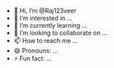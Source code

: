 - 👋 Hi, I’m @Raj123veer
- 👀 I’m interested in ...
- 🌱 I’m currently learning ...
- 💞️ I’m looking to collaborate on ...
- 📫 How to reach me ...
- 😄 Pronouns: ...
- ⚡ Fun fact: ...

<!---
Raj123veer/Raj123veer is a ✨ special ✨ repository because its `README.md` (this file) appears on your GitHub profile.
You can click the Preview link to take a look at your changes.
--->
